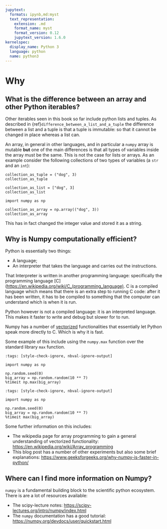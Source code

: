 ```yaml
---
jupytext:
  formats: ipynb,md:myst
  text_representation:
    extension: .md
    format_name: myst
    format_version: 0.12
    jupytext_version: 1.6.0
kernelspec:
  display_name: Python 3
  language: python
  name: python3
---
```


# Why

## What is the difference between an array and other Python iterables?

Other iterables seen in this book so far include python lists and tuples. As
described in
{ref}`difference_between_a_list_and_a_tuple`
the difference between a list and a tuple is that a tuple is immutable: so that
it cannot be changed in place whereas a list can.

An array, in general in other languages, and in particular a `numpy` array is
mutable **but** one of the main differences is that all types of variables
inside the array must be the same. This is not the case for lists or arrays. As
an example consider the following collections of two types of variables (a `str`
and an `int`):

```{code-cell} ipython3
collection_as_tuple = ("dog", 3)
collection_as_tuple
```

```{code-cell} ipython3
collection_as_list = ["dog", 3]
collection_as_list
```

```{code-cell} ipython3
import numpy as np

collection_as_array = np.array(("dog", 3))
collection_as_array
```

This has in fact changed the integer value and stored it as a string.

## Why is Numpy computationally efficient?

Python is essentially two things:

- A language;
- An interpreter that takes the language and carries out the instructions.

That Interpreter is written in another programming language: specifically the
programming language [C](https://en.wikipedia.org/wiki/C_(programming_language).
C is a compiled language which means that there is an extra step to running C
code: after it has been written, it has to be compiled to something that the
computer can understand which is when it is run.

Python however is not a compiled language: it is an interpreted language. This
makes it faster to write and debug but slower for to run.

Numpy has a number of
[vectorized](https://en.wikipedia.org/wiki/Array_programming) functionalities
that essentially let Python speak more directly to C. Which is why it is fast.

Some example of this include using the `numpy.max` function over the standard
library `max` function.

```{code-cell} ipython3
:tags: [style-check-ignore, nbval-ignore-output]

import numpy as np

np.random.seed(0)
big_array = np.random.random(10 ** 7)
%timeit np.max(big_array)
```

```{code-cell} ipython3
:tags: [style-check-ignore, nbval-ignore-output]

import numpy as np

np.random.seed(0)
big_array = np.random.random(10 ** 7)
%timeit max(big_array)
```

Some further information on this includes:

- The wikipedia page for array programming to gain a general understanding of
  vectorized functionality: <https://en.wikipedia.org/wiki/Array_programming>
- This blog post has a number of other experiments but also some brief
  explanations: <https://www.geeksforgeeks.org/why-numpy-is-faster-in-python/>

## Where can I find more information on Numpy?

`numpy` is a fundamental building block to the scientific python ecosystem. There
is are a lot of resources available:

- The scipy-lecture notes: <https://scipy-lectures.org/intro/numpy/index.html>
- The `numpy` documentation has a good tutorial:
  <https://numpy.org/devdocs/user/quickstart.html>
